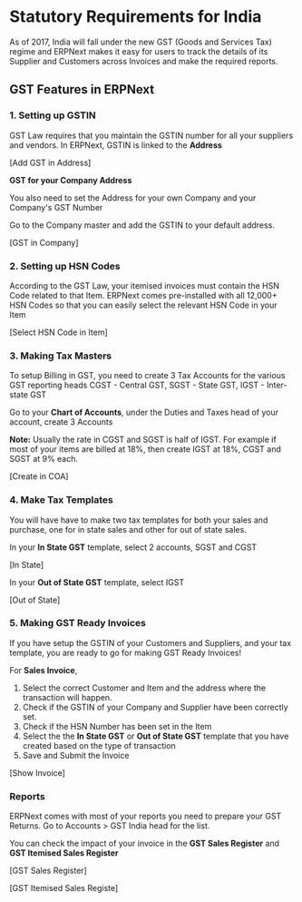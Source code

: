 # Statutory Requirements for India

As of 2017, India will fall under the new GST (Goods and Services Tax) regime and ERPNext makes it easy for users to track the details of its Supplier and Customers across Invoices and make the required reports.

## GST Features in ERPNext

### 1. Setting up GSTIN

GST Law requires that you maintain the GSTIN number for all your suppliers and vendors. In ERPNext, GSTIN is linked to the **Address**

[Add GST in Address]

**GST for your Company Address**

You also need to set the Address for your own Company and your Company's GST Number

Go to the Company master and add the GSTIN to your default address.

[GST in Company]

### 2. Setting up HSN Codes

According to the GST Law, your itemised invoices must contain the HSN Code related to that Item. ERPNext comes pre-installed with all 12,000+ HSN Codes so that you can easily select the relevant HSN Code in your Item

[Select HSN Code in Item]

### 3. Making Tax Masters

To setup Billing in GST, you need to create 3 Tax Accounts for the various GST reporting heads CGST - Central GST, SGST - State GST, IGST - Inter-state GST

Go to your **Chart of Accounts**, under the Duties and Taxes head of your account, create 3 Accounts

**Note:** Usually the rate in CGST and SGST is half of IGST. For example if most of your items are billed at 18%, then create IGST at 18%, CGST and SGST at 9% each.

[Create in COA]

### 4. Make Tax Templates

You will have have to make two tax templates for both your sales and purchase, one for in state sales and other for out of state sales.

In your **In State GST** template, select 2 accounts, SGST and CGST

[In State]

In your **Out of State GST** template, select IGST

[Out of State]

### 5. Making GST Ready Invoices

If you have setup the GSTIN of your Customers and Suppliers, and your tax template, you are ready to go for making GST Ready Invoices!

For **Sales Invoice**,

1. Select the correct Customer and Item and the address where the transaction will happen.
2. Check if the GSTIN of your Company and Supplier have been correctly set.
3. Check if the HSN Number has been set in the Item
4. Select the the **In State GST** or **Out of State GST** template that you have created based on the type of transaction
5. Save and Submit the Invoice

[Show Invoice]

### Reports

ERPNext comes with most of your reports you need to prepare your GST Returns. Go to Accounts > GST India head for the list.

You can check the impact of your invoice in the **GST Sales Register** and **GST Itemised Sales Register**

[GST Sales Register]

[GST Itemised Sales Registe]

